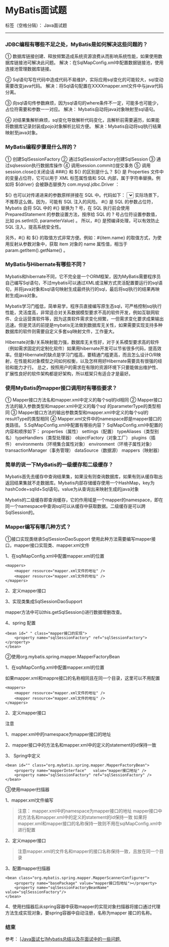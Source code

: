 ﻿# MyBatis面试题

标签（空格分隔）： Java面试题

---
### JDBC编程有哪些不足之处，MyBatis是如何解决这些问题的？
① 数据库链接创建、释放频繁造成系统资源浪费从而影响系统性能，如果使用数据库链接池可解决此问题。
解决：在SqlMapConfig.xml中配置数据链接池，使用连接池管理数据库链接。

② Sql语句写在代码中造成代码不易维护，实际应用sql变化的可能较大，sql变动需要改变java代码。
解决：将Sql语句配置在XXXXmapper.xml文件中与java代码分离。

③ 向sql语句传参数麻烦，因为sql语句的where条件不一定，可能多也可能少，占位符需要和参数一一对应。
解决： Mybatis自动将java对象映射至sql语句。

④ 对结果集解析麻烦，sql变化导致解析代码变化，且解析前需要遍历，如果能将数据库记录封装成pojo对象解析比较方便。
解决：Mybatis自动将sql执行结果映射至java对象。
### MyBatis编程步骤是什么样的？
① 创建SqlSessionFactory 
② 通过SqlSessionFactory创建SqlSession 
③ 通过sqlsession执行数据库操作 
④ 调用session.commit()提交事务 
⑤ 调用session.close()关闭会话
###{} 和 ${} 的区别是什么？
${} 是 Properties 文件中的变量占位符，它可以用于 XML 标签属性值和 SQL 内部，属于字符串替换。例如将 ${driver} 会被静态替换为 com.mysql.jdbc.Driver ：

<dataSource type="UNPOOLED">
    <property name="driver" value="${driver}"/>
    <property name="url" value="${url}"/>
    <property name="username" value="${username}"/>
</dataSource>
${} 也可以对传递进来的参数原样拼接在 SQL 中。代码如下：

<select id="getSubject3" parameterType="Integer" resultType="Subject">
    SELECT * FROM subject
    WHERE id = ${id}
</select>
实际场景下，不推荐这么做。因为，可能有 SQL 注入的风险。
#{} 是 SQL 的参数占位符，Mybatis 会将 SQL 中的 #{} 替换为 ? 号，在 SQL 执行前会使用 PreparedStatement 的参数设置方法，按序给 SQL 的 ? 号占位符设置参数值，比如 ps.setInt(0, parameterValue) 。 所以，#{} 是预编译处理，可以有效防止 SQL 注入，提高系统安全性。

另外，#{} 和 ${} 的取值方式非常方便。例如：#{item.name} 的取值方式，为使用反射从参数对象中，获取 item 对象的 name 属性值，相当于 param.getItem().getName() 。
### MyBatis与Hibernate有哪些不同？
Mybatis和hibernate不同，它不完全是一个ORM框架，因为MyBatis需要程序员自己编写Sql语句，不过mybatis可以通过XML或注解方式灵活配置要运行的sql语句，并将java对象和sql语句映射生成最终执行的sql，最后将sql执行的结果再映射生成java对象。 
  
Mybatis学习门槛低，简单易学，程序员直接编写原生态sql，可严格控制sql执行性能，灵活度高，非常适合对关系数据模型要求不高的软件开发，例如互联网软件、企业运营类软件等，因为这类软件需求变化频繁，一但需求变化要求成果输出迅速。但是灵活的前提是mybatis无法做到数据库无关性，如果需要实现支持多种数据库的软件则需要自定义多套sql映射文件，工作量大。 
  
Hibernate对象/关系映射能力强，数据库无关性好，对于关系模型要求高的软件（例如需求固定的定制化软件）如果用hibernate开发可以节省很多代码，提高效率。但是Hibernate的缺点是学习门槛高，要精通门槛更高，而且怎么设计O/R映射，在性能和对象模型之间如何权衡，以及怎样用好Hibernate需要具有很强的经验和能力才行。 
总之，按照用户的需求在有限的资源环境下只要能做出维护性、扩展性良好的软件架构都是好架构，所以框架只有适合才是最好。

### 使用MyBatis的mapper接口调用时有哪些要求？
①  Mapper接口方法名和mapper.xml中定义的每个sql的id相同 
②  Mapper接口方法的输入参数类型和mapper.xml中定义的每个sql 的parameterType的类型相同 
③  Mapper接口方法的输出参数类型和mapper.xml中定义的每个sql的resultType的类型相同 
④  Mapper.xml文件中的namespace即是mapper接口的类路径。
5.SqlMapConfig.xml中配置有哪些内容？
SqlMapConfig.xml中配置的内容和顺序如下： 
properties（属性）
settings（配置）
typeAliases（类型别名）
typeHandlers（类型处理器）
objectFactory（对象工厂）
plugins（插件）
environments（环境集合属性对象）
environment（环境子属性对象）
transactionManager（事务管理）
dataSource（数据源）
mappers（映射器）

### 简单的说一下MyBatis的一级缓存和二级缓存？
Mybatis首先去缓存中查询结果集，如果没有则查询数据库，如果有则从缓存取出返回结果集就不走数据库。Mybatis内部存储缓存使用一个HashMap，key为hashCode+sqlId+Sql语句。value为从查询出来映射生成的java对象

Mybatis的二级缓存即查询缓存，它的作用域是一个mapper的namespace，即在同一个namespace中查询sql可以从缓存中获取数据。二级缓存是可以跨SqlSession的。

### Mapper编写有哪几种方式？
①接口实现类继承SqlSessionDaoSupport
使用此种方法需要编写mapper接口，mapper接口实现类、mapper.xml文件

1、在sqlMapConfig.xml中配置mapper.xml的位置
```
<mappers>
    <mapper resource="mapper.xml文件的地址" />
    <mapper resource="mapper.xml文件的地址" />
</mappers>
```

2、定义mapper接口

3、实现类集成SqlSessionDaoSupport

mapper方法中可以this.getSqlSession()进行数据增删改查。

4、spring 配置
```
<bean id=" " class="mapper接口的实现">
    <property name="sqlSessionFactory" ref="sqlSessionFactory"></property>
</bean>
```
②使用org.mybatis.spring.mapper.MapperFactoryBean
 

1、在sqlMapConfig.xml中配置mapper.xml的位置

如果mapper.xml和mappre接口的名称相同且在同一个目录，这里可以不用配置
```
<mappers>
    <mapper resource="mapper.xml文件的地址" />
    <mapper resource="mapper.xml文件的地址" />
</mappers>
```

2、定义mapper接口

注意

1、mapper.xml中的namespace为mapper接口的地址

2、mapper接口中的方法名和mapper.xml中的定义的statement的id保持一致

3、 Spring中定义
```
<bean id="" class="org.mybatis.spring.mapper.MapperFactoryBean">
    <property name="mapperInterface"   value="mapper接口地址" /> 
    <property name="sqlSessionFactory" ref="sqlSessionFactory" /> 
</bean>
```
③使用mapper扫描器
 

1、mapper.xml文件编写

> 注意：
mapper.xml中的namespace为mapper接口的地址
mapper接口中的方法名和mapper.xml中的定义的statement的id保持一致
如果将mapper.xml和mapper接口的名称保持一致则不用在sqlMapConfig.xml中进行配置 

2、定义mapper接口

> 注意mapper.xml的文件名和mapper的接口名称保持一致，且放在同一个目录

3、配置mapper扫描器
```
<bean class="org.mybatis.spring.mapper.MapperScannerConfigurer">
    <property name="basePackage" value="mapper接口包地址"></property>
    <property name="sqlSessionFactoryBeanName" value="sqlSessionFactory"/> 
</bean>
```
4、使用扫描器后从spring容器中获取mapper的实现对象扫描器将接口通过代理方法生成实现对象，要spring容器中自动注册，名称为mapper 接口的名称。

### 结束

参考：
[[Java面试七]Mybatis总结以及在面试中的一些问题.][1]


  [1]: http://www.cnblogs.com/wang-meng/p/5701990.html